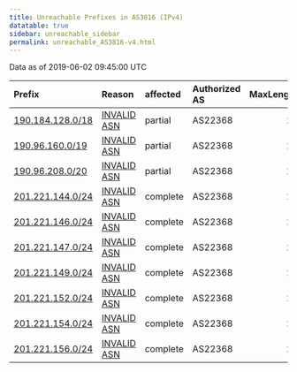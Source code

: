 ```yaml
---
title: Unreachable Prefixes in AS3816 (IPv4)
datatable: true
sidebar: unreachable_sidebar
permalink: unreachable_AS3816-v4.html
---
```


Data as of 2019-06-02 09:45:00 UTC


<div class="datatable-begin"></div>

| Prefix                                                     | Reason                                                                                                 | affected   | Authorized AS   |   MaxLength | Anchor                                         |   unreachable /24s |
|:-----------------------------------------------------------|:-------------------------------------------------------------------------------------------------------|:-----------|:----------------|------------:|:-----------------------------------------------|-------------------:|
| [190.184.128.0/18](https://stat.ripe.net/190.184.128.0/18) | [INVALID ASN](https://rpki-validator.ripe.net/announcement-preview?asn=AS3816&prefix=190.184.128.0/18) | partial    | AS22368         |          24 | [LACNIC](unreachable_LACNIC_RPKI_Root-v4.html) |                 64 |
| [190.96.160.0/19](https://stat.ripe.net/190.96.160.0/19)   | [INVALID ASN](https://rpki-validator.ripe.net/announcement-preview?asn=AS3816&prefix=190.96.160.0/19)  | partial    | AS22368         |          23 | [LACNIC](unreachable_LACNIC_RPKI_Root-v4.html) |                 32 |
| [190.96.208.0/20](https://stat.ripe.net/190.96.208.0/20)   | [INVALID ASN](https://rpki-validator.ripe.net/announcement-preview?asn=AS3816&prefix=190.96.208.0/20)  | partial    | AS22368         |          21 | [LACNIC](unreachable_LACNIC_RPKI_Root-v4.html) |                 16 |
| [201.221.144.0/24](https://stat.ripe.net/201.221.144.0/24) | [INVALID ASN](https://rpki-validator.ripe.net/announcement-preview?asn=AS3816&prefix=201.221.144.0/24) | complete   | AS22368         |          24 | [LACNIC](unreachable_LACNIC_RPKI_Root-v4.html) |                  1 |
| [201.221.146.0/24](https://stat.ripe.net/201.221.146.0/24) | [INVALID ASN](https://rpki-validator.ripe.net/announcement-preview?asn=AS3816&prefix=201.221.146.0/24) | complete   | AS22368         |          24 | [LACNIC](unreachable_LACNIC_RPKI_Root-v4.html) |                  1 |
| [201.221.147.0/24](https://stat.ripe.net/201.221.147.0/24) | [INVALID ASN](https://rpki-validator.ripe.net/announcement-preview?asn=AS3816&prefix=201.221.147.0/24) | complete   | AS22368         |          24 | [LACNIC](unreachable_LACNIC_RPKI_Root-v4.html) |                  1 |
| [201.221.149.0/24](https://stat.ripe.net/201.221.149.0/24) | [INVALID ASN](https://rpki-validator.ripe.net/announcement-preview?asn=AS3816&prefix=201.221.149.0/24) | complete   | AS22368         |          24 | [LACNIC](unreachable_LACNIC_RPKI_Root-v4.html) |                  1 |
| [201.221.152.0/24](https://stat.ripe.net/201.221.152.0/24) | [INVALID ASN](https://rpki-validator.ripe.net/announcement-preview?asn=AS3816&prefix=201.221.152.0/24) | complete   | AS22368         |          24 | [LACNIC](unreachable_LACNIC_RPKI_Root-v4.html) |                  1 |
| [201.221.154.0/24](https://stat.ripe.net/201.221.154.0/24) | [INVALID ASN](https://rpki-validator.ripe.net/announcement-preview?asn=AS3816&prefix=201.221.154.0/24) | complete   | AS22368         |          24 | [LACNIC](unreachable_LACNIC_RPKI_Root-v4.html) |                  1 |
| [201.221.156.0/24](https://stat.ripe.net/201.221.156.0/24) | [INVALID ASN](https://rpki-validator.ripe.net/announcement-preview?asn=AS3816&prefix=201.221.156.0/24) | complete   | AS22368         |          24 | [LACNIC](unreachable_LACNIC_RPKI_Root-v4.html) |                  1 |

<div class="datatable-end"></div>